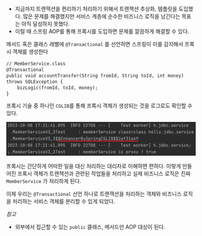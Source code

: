 
- 지금까지 트랜잭션을 편리하기 처리하기 위해서 트랜잭션 추상화, 템플릿을 도입했다. 많은 문제를 해결했지만 서비스 계층에 순수한 비즈니스 로직을 남긴다는 목표는 아직 달성하지 못했다.
- 이럴 때 스프링 AOP를 통해 프록시를 도입하면 문제를 깔끔하게 해결할 수 있다.

메서드 혹은 클래스 레벨에 `@Transactional` 를 선언하면 스프링이 이를 감지해서 프록시 객체를 생성한다

```
// MemberService.class 
@Transactional  
public void accountTransfer(String fromId, String toId, int money) throws SQLException {  
    bizLogic(fromId, toId, money);  
}
```


프록시 기술 중 하나인 `CGLIB`를 통해 프록시 객체가 생성되는 것을 로그로도 확인할 수 있다.

![[Pasted image 20231008172300.png]](../images/Pasted%20image%2020231008172300.png)

프록시는 간단하게 어떠한 일을 대신 처리하는 대리자로 이해하면 편하다. 이렇게 만들어진 프록시 객체가 트랜잭션과 관련된 작업들을 처리하고 실제 비즈니스 로직은 진짜 `MemberService` 가 처리하게 된다. 

이제 우리는 `@Transactional` 선언 하나로 트랜잭션을 처리하는 객체와 비즈니스 로직을 처리하는 서비스 객체를 분리할 수 있게 되었다. 

*참고*

- 외부에서 접근할 수 있는 `public` 클래스, 메서드만 AOP 대상이 된다.


